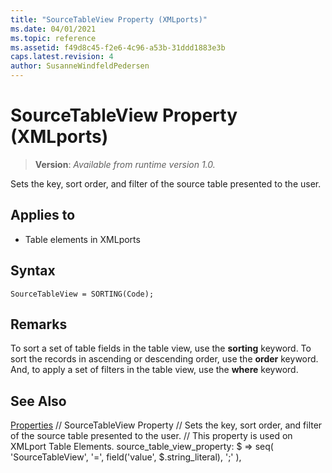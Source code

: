 ```yaml
---
title: "SourceTableView Property (XMLports)"
ms.date: 04/01/2021
ms.topic: reference
ms.assetid: f49d8c45-f2e6-4c96-a53b-31ddd1883e3b
caps.latest.revision: 4
author: SusanneWindfeldPedersen
---
```


# SourceTableView Property (XMLports)
> **Version**: _Available from runtime version 1.0._

Sets the key, sort order, and filter of the source table presented to the user.
  
## Applies to  

- Table elements in XMLports  

## Syntax

```AL
SourceTableView = SORTING(Code);
```
 
## Remarks  

To sort a set of table fields in the table view, use the **sorting** keyword. To sort the records in ascending or descending order, use the **order** keyword.  And, to apply a set of filters in the table view, use the **where** keyword.

## See Also  

[Properties](devenv-properties.md)    // SourceTableView Property
    // Sets the key, sort order, and filter of the source table presented to the user.
    // This property is used on XMLport Table Elements.
    source_table_view_property: $ => seq(
      'SourceTableView',
      '=',
      field('value', $.string_literal),
      ';'
    ),
